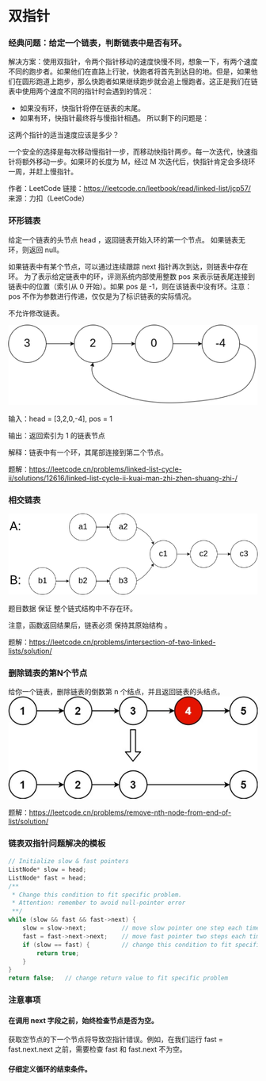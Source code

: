 # 双指针

### 经典问题：给定一个链表，判断链表中是否有环。

解决方案：使用双指针，令两个指针移动的速度快慢不同，想象一下，有两个速度不同的跑步者。如果他们在直路上行驶，快跑者将首先到达目的地。但是，如果他们在圆形跑道上跑步，那么快跑者如果继续跑步就会追上慢跑者。这正是我们在链表中使用两个速度不同的指针时会遇到的情况：

* 如果没有环，快指针将停在链表的末尾。
* 如果有环，快指针最终将与慢指针相遇。
  所以剩下的问题是：

这两个指针的适当速度应该是多少？

一个安全的选择是每次移动慢指针一步，而移动快指针两步。每一次迭代，快速指针将额外移动一步。如果环的长度为 M，经过 M 次迭代后，快指针肯定会多绕环一周，并赶上慢指针。

作者：LeetCode
链接：https://leetcode.cn/leetbook/read/linked-list/jcp57/
来源：力扣（LeetCode）

### 环形链表

给定一个链表的头节点  head ，返回链表开始入环的第一个节点。 如果链表无环，则返回 null。

如果链表中有某个节点，可以通过连续跟踪 next 指针再次到达，则链表中存在环。 为了表示给定链表中的环，评测系统内部使用整数 pos 来表示链表尾连接到链表中的位置（索引从 0 开始）。如果 pos 是 -1，则在该链表中没有环。注意：pos 不作为参数进行传递，仅仅是为了标识链表的实际情况。

不允许修改链表。

![](ldpict/LinkedListCycle.png)

输入：head = [3,2,0,-4], pos = 1

输出：返回索引为 1 的链表节点

解释：链表中有一个环，其尾部连接到第二个节点。

题解：https://leetcode.cn/problems/linked-list-cycle-ii/solutions/12616/linked-list-cycle-ii-kuai-man-zhi-zhen-shuang-zhi-/

### 相交链表

![](ldpict/xjListNode.png)

题目数据 保证 整个链式结构中不存在环。

注意，函数返回结果后，链表必须 保持其原始结构 。

题解：https://leetcode.cn/problems/intersection-of-two-linked-lists/solution/

### 删除链表的第N个节点

给你一个链表，删除链表的倒数第 n 个结点，并且返回链表的头结点。
![](ldpict/deleteListNode.jpg)

题解：https://leetcode.cn/problems/remove-nth-node-from-end-of-list/solution/

### 链表双指针问题解决的模板

```C++
// Initialize slow & fast pointers
ListNode* slow = head;
ListNode* fast = head;
/**
 * Change this condition to fit specific problem.
 * Attention: remember to avoid null-pointer error
 **/
while (slow && fast && fast->next) {
    slow = slow->next;          // move slow pointer one step each time
    fast = fast->next->next;    // move fast pointer two steps each time
    if (slow == fast) {         // change this condition to fit specific problem
        return true;
    }
}
return false;   // change return value to fit specific problem
```

### 注意事项

#### 在调用 next 字段之前，始终检查节点是否为空。

获取空节点的下一个节点将导致空指针错误。例如，在我们运行 fast = fast.next.next 之前，需要检查 fast 和 fast.next 不为空。

#### 仔细定义循环的结束条件。